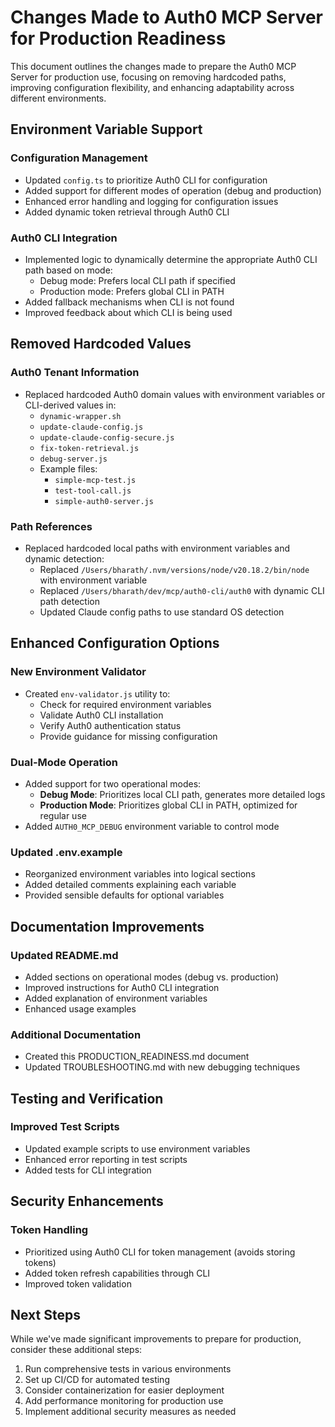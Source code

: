 # Changes Made to Auth0 MCP Server for Production Readiness

This document outlines the changes made to prepare the Auth0 MCP Server for production use, focusing on removing hardcoded paths, improving configuration flexibility, and enhancing adaptability across different environments.

## Environment Variable Support

### Configuration Management

- Updated `config.ts` to prioritize Auth0 CLI for configuration
- Added support for different modes of operation (debug and production)
- Enhanced error handling and logging for configuration issues
- Added dynamic token retrieval through Auth0 CLI

### Auth0 CLI Integration

- Implemented logic to dynamically determine the appropriate Auth0 CLI path based on mode:
  - Debug mode: Prefers local CLI path if specified
  - Production mode: Prefers global CLI in PATH
- Added fallback mechanisms when CLI is not found
- Improved feedback about which CLI is being used

## Removed Hardcoded Values

### Auth0 Tenant Information

- Replaced hardcoded Auth0 domain values with environment variables or CLI-derived values in:
  - `dynamic-wrapper.sh`
  - `update-claude-config.js`
  - `update-claude-config-secure.js`
  - `fix-token-retrieval.js`
  - `debug-server.js`
  - Example files:
    - `simple-mcp-test.js`
    - `test-tool-call.js`
    - `simple-auth0-server.js`

### Path References

- Replaced hardcoded local paths with environment variables and dynamic detection:
  - Replaced `/Users/bharath/.nvm/versions/node/v20.18.2/bin/node` with environment variable
  - Replaced `/Users/bharath/dev/mcp/auth0-cli/auth0` with dynamic CLI path detection
  - Updated Claude config paths to use standard OS detection

## Enhanced Configuration Options

### New Environment Validator

- Created `env-validator.js` utility to:
  - Check for required environment variables
  - Validate Auth0 CLI installation
  - Verify Auth0 authentication status
  - Provide guidance for missing configuration

### Dual-Mode Operation

- Added support for two operational modes:
  - **Debug Mode**: Prioritizes local CLI path, generates more detailed logs
  - **Production Mode**: Prioritizes global CLI in PATH, optimized for regular use
- Added `AUTH0_MCP_DEBUG` environment variable to control mode

### Updated .env.example

- Reorganized environment variables into logical sections
- Added detailed comments explaining each variable
- Provided sensible defaults for optional variables

## Documentation Improvements

### Updated README.md

- Added sections on operational modes (debug vs. production)
- Improved instructions for Auth0 CLI integration
- Added explanation of environment variables
- Enhanced usage examples

### Additional Documentation

- Created this PRODUCTION_READINESS.md document
- Updated TROUBLESHOOTING.md with new debugging techniques

## Testing and Verification

### Improved Test Scripts

- Updated example scripts to use environment variables
- Enhanced error reporting in test scripts
- Added tests for CLI integration

## Security Enhancements

### Token Handling

- Prioritized using Auth0 CLI for token management (avoids storing tokens)
- Added token refresh capabilities through CLI
- Improved token validation

## Next Steps

While we've made significant improvements to prepare for production, consider these additional steps:

1. Run comprehensive tests in various environments
2. Set up CI/CD for automated testing
3. Consider containerization for easier deployment
4. Add performance monitoring for production use
5. Implement additional security measures as needed
